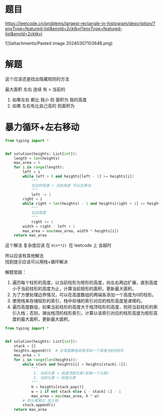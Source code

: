 # 题目

https://leetcode.cn/problems/largest-rectangle-in-histogram/description/?envType=featured-list&envId=2cktkvj?envType=featured-list&envId=2cktkvj

![](attachments/Pasted image 20240307103648.png)

# 解题

这个应该还是找出隐藏规则的方法

最大面积 
左右 连续 有 > 当前的 

1. 如果左右 都比 我小 则 面积为 我的高度
2. 如果 左右有比自己高的 则面积为 


# 暴力循环+左右移动

```python
from typing import *


def solution(heights: List[int]):
    length = len(heights)
    max_area = 0
    for i in range(length):
        left = i
        while left > 0 and heights[left - 1] >= heights[i]:
            """
            左边的高度 > 当前高度 可以左移动
            """
            left -= 1
        right = i
        while right < len(heights) - 1 and heights[right + 1] >= heights[i]:
            """
            右边高度
            """
            right += 1
        width = right - left + 1
        max_area = max(max_area, width * heights[i])
    return max_area
```


这个解法 复杂度应该 在 `O(n**2) `在 leetcode 上 会超时

所以应该有其他解法  
找到提示应该可以用栈+循环解决


解题思路：

1. 遍历每个柱形的高度，以当前柱形为矩形的高度，向左右两边扩展，直到高度小于当前柱形的高度为止，计算当前矩形的面积，更新最大面积。
2. 为了方便处理边界情况，可以在高度数组的两端各添加一个高度为0的柱形。
3. 使用栈来存储柱形的索引，栈中存储的索引对应的柱形高度是递增的。
4. 遍历高度数组，如果当前柱形的高度大于栈顶柱形的高度，则将当前柱形的索引入栈；否则，弹出栈顶的柱形索引，计算以该索引对应的柱形高度为矩形高度的最大面积，更新最大面积。



```python
from typing import *


def solution(heights: List[int]):
    stack = []
    heights.append(0)  # 在高度数组末尾添加一个高度为0的柱形
    max_area = 0
    for i in range(len(heights)):
        while stack and heights[i] < heights[stack[-1]]:
            """
             1. 当前元素 < 栈道顶部元素(前面一个元素)
             2. 当前元素 > 前面元素 
            """
            h = heights[stack.pop()]
            w = i if not stack else i - stack[-1] - 1
            max_area = max(max_area, h * w)
        # 将元素索引 加入栈
        stack.append(i)
    return max_area
```

